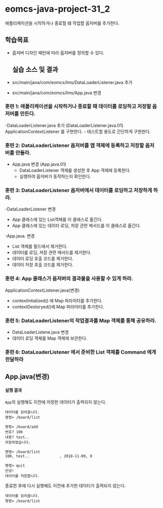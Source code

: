 # eomcs-java-project-31_2

애플리케이션을 시작하거나 종료할 떄 작업할 옵저버를 추가한다.

  ## 학습목표


- 옵저버 디자인 패턴에 따라 옵저버를 정의할 수 있다.

  ## 실습 소스 및 결과

- src/main/java/com/eomcs/lms/DataLoaderListener.java 추가
- src/main/java/com/eomcs/lms/App.java 변경
  

### 훈련 1: 애플리케이션을 시작하거나 종료할 때 데이터를 로딩하고 저장할 옵저버를 만든다.

  -DataLoaderListener.java 추가 (DataLoaderListener.java.01)
    ApplicationContextListener 를 구현한다.
    - 테스트할 용도로 간단하게 구현한다.
    
### 훈련 2: DataLoaderListener 옵저버를 앱 객체에 등록하고 저장할 옵저버를 만들라.

- App.java 변경 (App.java.01)
    - DataLoaderListener 객체를 생성한 후 App 객체에 등록한다.
    - 실행하여 옵저버가 동작하는지 확인한다.
    
    
### 훈련 3: DataLoaderListener 옵저버에서 데이터를 로딩하고 저장하게 하라.

-DataLoaderListener 변경
  - App 클래스에 있는 List객체를 이 클래스로 옮긴다.
  - App 클래스에 있는 데이터 로딩, 저장 관련 메서드를 이 클래스로 옮긴다.
  
-App.java. 변경
  - List 객체를 필드에서 제거한다.
  - 데이터를 로딩, 저장 관련 메서드를 제거한다.
  - 데이터 로딩 호출 코드를 제거한다.
  - 데이터 저장 호출 코드를 제거한다.

 ### 훈련 4: App 클래스가 옵저버의 결과물을 사용할 수 있게 하라.
 
 ApplicationContextListener.java(변경)
  - contextIntialized() 에 Map 파라미터를 추가한다.
  - contextDestoryed()에 Map 파라미터를 추가한다.
 
 ### 훈련 5: DataLoaderListener의 작업결과를 Map 객체를 통해 공유하라.
 
 - DataLoaderListene.java 변경
 - 데이터 로딩 객체를 Map 객체에 보관한다.
 
 ### 훈련 6: DataLoaderListener 에서 준비한 List 객체를 Command 에게 전달하라
 
 App.java(변경)
 - 

#### 실행 결과

`App`의 실행해도 이전에 저장한 데이터가 출력되지 않는다.
```
데이터를 읽어옵니다.
명령> /board/list

명령> /board/add
번호? 100
내용? test..
저장하였습니다.

명령> /board/list
100, test..              , 2018-11-09, 0

명령> quit
안녕!
데이터를 저장합니다.
```

종료한 후에 다시 실행해도 이전에 추가한 데이터가 출력되지 않는다.
```
데이터를 읽어옵니다.
명령> /board/list

```


